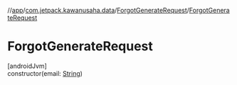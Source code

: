 //[app](../../../index.md)/[com.jetpack.kawanusaha.data](../index.md)/[ForgotGenerateRequest](index.md)/[ForgotGenerateRequest](-forgot-generate-request.md)

# ForgotGenerateRequest

[androidJvm]\
constructor(email: [String](https://kotlinlang.org/api/latest/jvm/stdlib/kotlin/-string/index.html))
